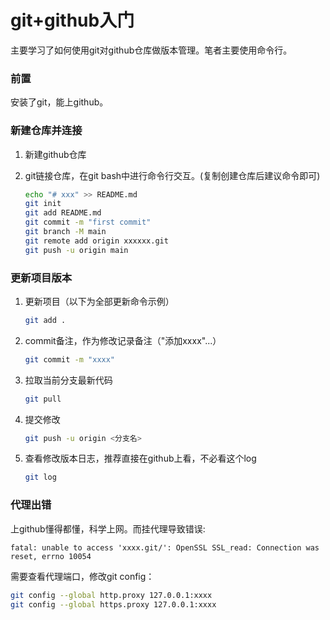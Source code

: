 # git+github入门

主要学习了如何使用git对github仓库做版本管理。笔者主要使用命令行。

### 前置

安装了git，能上github。

### 新建仓库并连接

1. 新建github仓库

2. git链接仓库，在git bash中进行命令行交互。(复制创建仓库后建议命令即可)

   ```bash
   echo "# xxx" >> README.md
   git init
   git add README.md
   git commit -m "first commit"
   git branch -M main
   git remote add origin xxxxxx.git
   git push -u origin main
   ```

### 更新项目版本

1. 更新项目（以下为全部更新命令示例）

   ```bash
   git add .
   ```

2. commit备注，作为修改记录备注（"添加xxxx"...）

   ```bash
   git commit -m "xxxx"
   ```

3. 拉取当前分支最新代码

   ```bash
   git pull
   ```

4. 提交修改

   ```bash
   git push -u origin <分支名>
   ```

5. 查看修改版本日志，推荐直接在github上看，不必看这个log

   ```bash
   git log
   ```

### 代理出错

上github懂得都懂，科学上网。而挂代理导致错误:

```
fatal: unable to access 'xxxx.git/': OpenSSL SSL_read: Connection was reset, errno 10054
```

需要查看代理端口，修改git config：

```bash
git config --global http.proxy 127.0.0.1:xxxx
git config --global https.proxy 127.0.0.1:xxxx
```


